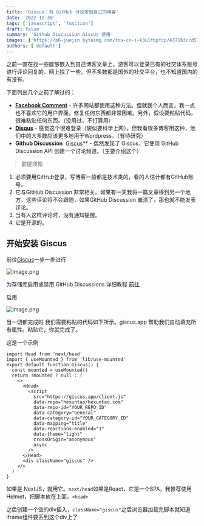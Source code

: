 ```yaml
---
title: 'Giscus：将 GitHub 讨论带到自己的博客'
date: '2022-12-30'
tags: ['javascript', 'function']
draft: false
summary: 'Github Discussion Giscus 使用'
images: ['https://p6-juejin.byteimg.com/tos-cn-i-k3u1fbpfcp/4371b3ccd57f422aab0a3a543fd58497~tplv-k3u1fbpfcp-zoom-crop-mark:3024:3024:3024:1702.awebp?']
authors: ['default']
---
```


之前一直在找一些能够嵌入到自己博客文章上，游客可以登录已有的社交体系账号进行评论回复的，网上找了一些，但不多数都是国外的社交平台，也不知道国内的有没有。

下面列出几个之前了解过的：
-   **[Facebook Comment](https://developers.facebook.com/docs/plugins/comments/)** - 许多网站都使用这种方法。但就我个人而言，我一点也不喜欢它的用户界面。修复任何东西都非常困难。另外，假设要粘贴代码，很难粘贴任何东西。（没用过，不打算用）
-   **[Disqus](https://disqus.com/)** - 感觉这个很难登录（貌似要科学上网）。但我看很多博客用这种，他们中的大多数应该更多地用于Wordpress。（有待研究）
-  **Github Discussion**  [Giscus](https://giscus.app/)** - 偶然发现了 Giscus，它使用 GitHub Discussion API 创建一个讨论频道。（主要介绍这个）

> 前提须知

1.  必须要用GitHub登录，写博客一般都是技术类的，看的人估计都有GitHub账号。
2.  它与GitHub Discussion 非常相关。如果有一天我将一篇文章移到另一个地方，这些评论将不会跟随，如果GitHub Discussion 崩溃了，那也就不能发表评论。
3.  当有人这样评论时，没有通知提醒。
4.  它是开源的。

## 开始安装 Giscus

前往[Giscus](https://giscus.app/zh-CN)一步一步进行


![image.png](https://p3-juejin.byteimg.com/tos-cn-i-k3u1fbpfcp/1a2065e16ef148a0814275d6c6f7a7f1~tplv-k3u1fbpfcp-watermark.image?)

为存储库启用或禁用 GitHub Discussions 详细教程 [前往](https://docs.github.com/zh/repositories/managing-your-repositorys-settings-and-features/enabling-features-for-your-repository/enabling-or-disabling-github-discussions-for-a-repository)



启用


![image.png](https://p3-juejin.byteimg.com/tos-cn-i-k3u1fbpfcp/ba9497a930cd4daca738b3b6913400ea~tplv-k3u1fbpfcp-watermark.image?)

当一切都完成时 我们需要粘贴的代码如下所示。giscus.app 帮助我们自动填充所有属性。粘贴它，你就完成了。

这是一个示例

```
import Head from 'next/head'
import { useMounted } from 'lib/use-mounted'
export default function Giscus() {
  const mounted = useMounted()
  return !mounted ? null : (
    <>
      <Head>
        <script
          src="https://giscus.app/client.js"
          data-repo="hexuntao/hexuntao.com"
          data-repo-id="YOUR_REPO_ID"
          data-category="General"
          data-category-id="YOUR_CATEGORY_ID"
          data-mapping="title"
          data-reactions-enabled="1"
          data-theme="light"
          crossOrigin="anonymous"
          async
        />
      </Head>
      <div className="giscus" />
    </>
  )
}
```

如果是 NextJS，就用它。`next/head`如果是React，它是一个SPA，我推荐使用 Helmet，把脚本放在上面。`<head>`

之后创建一个空的div插入，`className="giscus"`之后浏览器加载完脚本就知道iframe组件要丢到这个div上了
